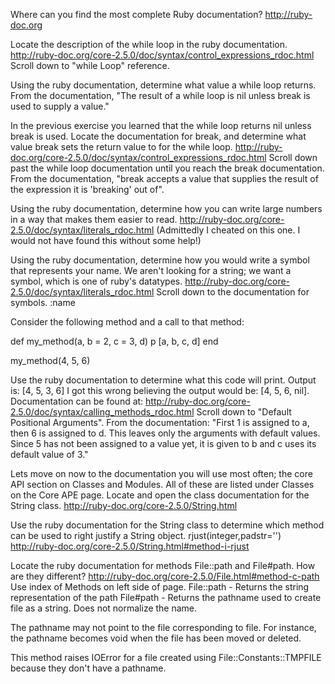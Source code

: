 Where can you find the most complete Ruby documentation?
http://ruby-doc.org

Locate the description of the while loop in the ruby documentation.
http://ruby-doc.org/core-2.5.0/doc/syntax/control_expressions_rdoc.html
Scroll down to "while Loop" reference.

Using the ruby documentation, determine what value a while loop returns.
From the documentation, "The result of a while loop is nil unless break is used to supply a value."

In the previous exercise you learned that the while loop returns nil unless break is used. Locate the documentation for break, and determine what value break sets the return value to for the while loop.
http://ruby-doc.org/core-2.5.0/doc/syntax/control_expressions_rdoc.html Scroll down past the while loop documentation until you reach the break documentation. From the documentation, "break accepts a value that supplies the result of the expression it is 'breaking' out of".

Using the ruby documentation, determine how you can write large numbers in a way that makes them easier to read.
http://ruby-doc.org/core-2.5.0/doc/syntax/literals_rdoc.html (Admittedly I cheated on this one. I would not have found this without some help!)

Using the ruby documentation, determine how you would write a symbol that represents your name. We aren't looking for a string; we want a symbol, which is one of ruby's datatypes.
http://ruby-doc.org/core-2.5.0/doc/syntax/literals_rdoc.html Scroll down to the documentation for symbols. :name

Consider the following method and a call to that  method:

def my_method(a, b = 2, c = 3, d)
    p [a, b, c, d]
end

my_method(4, 5, 6)

Use the ruby documentation to determine what this code will print.
Output is: [4, 5, 3, 6] I got this wrong believing the output would be: [4, 5, 6, nil]. Documentation can be found at: http://ruby-doc.org/core-2.5.0/doc/syntax/calling_methods_rdoc.html Scroll down to "Default Positional Arguments". From the documentation: "First 1 is assigned to a, then 6 is assigned to d. This leaves only the arguments with default values. Since 5 has not been assigned to a value yet, it is given to b and c uses its default value of 3."

Lets move on now to the documentation you will use most often; the core API section on Classes and Modules. All of these are listed under Classes on the Core APE page. Locate and open the class documentation for the String class.
http://ruby-doc.org/core-2.5.0/String.html

Use the ruby documentation for the String class to determine which method can be used to right justify a String object.
rjust(integer,padstr='') http://ruby-doc.org/core-2.5.0/String.html#method-i-rjust

Locate the ruby documentation for methods File::path and File#path. How are they different?
http://ruby-doc.org/core-2.5.0/File.html#method-c-path Use index of Methods on left side of page. File::path - Returns the string representation of the path
File#path - Returns the pathname used to create file as a string. Does not normalize the name.

The pathname may not point to the file corresponding to file. For instance, the pathname becomes void when the file has been moved or deleted.

This method raises IOError for a file created using File::Constants::TMPFILE because they don't have a pathname.

